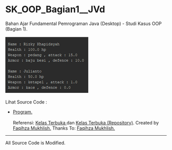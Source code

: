 # SK_OOP_Bagian1__JVd
Bahan Ajar Fundamental Pemrograman Java (Desktop) - Studi Kasus OOP (Bagian 1).<br><br>
<img src="https://github.com/RizkyKhapidsyah/SK_OOP_Bagian1__JVd/blob/master/rslt/001.PNG"><br><br>
Lihat Source Code :<br>
- <a href="https://github.com/RizkyKhapidsyah/SK_OOP_Bagian1__JVd/blob/master/src/com/rk/skoop1/MainProgram.java">Program.</a><br><br>Referensi: <a href="https://www.youtube.com/user/faqihzamukhlish"> Kelas Terbuka </a> dan <a href="https://github.com/kelasterbuka"> Kelas Terbuka (Repository)</a>. Created by <a href="https://github.com/faqihza">Faqihza Mukhlish.</a> Thanks To: <a href="https://www.youtube.com/channel/UCRGHjysoCemh4y7tCJQs30w/about">Faqihza Mukhlish.</a><br>

-----
All Source Code is Modified.
